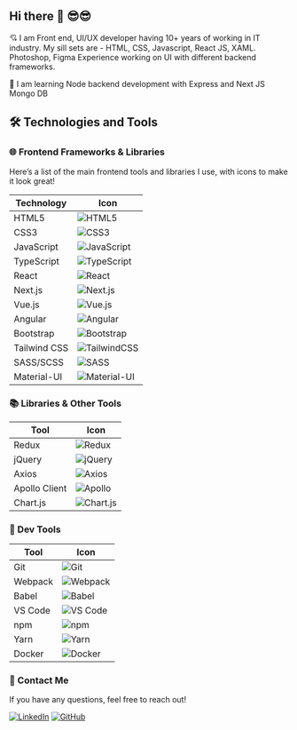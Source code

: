 ## Hi there  🙏 😎😎

<!--
**raviroyit/raviroyit** is a ✨ _special_ ✨ repository because its `README.md` (this file) appears on your GitHub profile.

Here are some ideas to get you started:

- 🔭 I’m currently working on ...
- 🌱 I’m currently learning ...
- 👯 I’m looking to collaborate on ...
- 🤔 I’m looking for help with ...
- 💬 Ask me about ...
- 📫 How to reach me: ...
- 😄 Pronouns: ...
- ⚡ Fun fact: ...
-->

💘 I am Front end, UI/UX developer having 10+ years of working in IT industry.
My sill sets are - HTML, CSS, Javascript, React JS, XAML. Photoshop, Figma
Experience working on UI with different backend frameworks.

🌱 I am learning Node backend development with Express and Next JS Mongo DB



## 🛠️ Technologies and Tools

### 🌐 Frontend Frameworks & Libraries
Here’s a list of the main frontend tools and libraries I use, with icons to make it look great!

| Technology     | Icon                                                                 |
|----------------|----------------------------------------------------------------------|
| HTML5          | ![HTML5](https://img.shields.io/badge/HTML5-E34F26?logo=html5&logoColor=white) |
| CSS3           | ![CSS3](https://img.shields.io/badge/CSS3-1572B6?logo=css3&logoColor=white) |
| JavaScript     | ![JavaScript](https://img.shields.io/badge/JavaScript-F7DF1E?logo=javascript&logoColor=black) |
| TypeScript     | ![TypeScript](https://img.shields.io/badge/TypeScript-007ACC?logo=typescript&logoColor=white) |
| React          | ![React](https://img.shields.io/badge/React-61DAFB?logo=react&logoColor=black) |
| Next.js        | ![Next.js](https://img.shields.io/badge/Next.js-000000?logo=nextdotjs&logoColor=white) |
| Vue.js         | ![Vue.js](https://img.shields.io/badge/Vue.js-4FC08D?logo=vue.js&logoColor=white) |
| Angular        | ![Angular](https://img.shields.io/badge/Angular-DD0031?logo=angular&logoColor=white) |
| Bootstrap      | ![Bootstrap](https://img.shields.io/badge/Bootstrap-563D7C?logo=bootstrap&logoColor=white) |
| Tailwind CSS   | ![TailwindCSS](https://img.shields.io/badge/Tailwind_CSS-38B2AC?logo=tailwind-css&logoColor=white) |
| SASS/SCSS      | ![SASS](https://img.shields.io/badge/Sass-CC6699?logo=sass&logoColor=white) |
| Material-UI    | ![Material-UI](https://img.shields.io/badge/Material--UI-0081CB?logo=material-ui&logoColor=white) |

### 📚 Libraries & Other Tools

| Tool           | Icon                                                                 |
|----------------|----------------------------------------------------------------------|
| Redux          | ![Redux](https://img.shields.io/badge/Redux-764ABC?logo=redux&logoColor=white) |
| jQuery         | ![jQuery](https://img.shields.io/badge/jQuery-0769AD?logo=jquery&logoColor=white) |
| Axios          | ![Axios](https://img.shields.io/badge/Axios-5A29E4?logo=axios&logoColor=white) |
| Apollo Client  | ![Apollo](https://img.shields.io/badge/Apollo-311C87?logo=apollographql&logoColor=white) |
| Chart.js       | ![Chart.js](https://img.shields.io/badge/Chart.js-FF6384?logo=chartdotjs&logoColor=white) |

### 🔧 Dev Tools

| Tool           | Icon                                                                 |
|----------------|----------------------------------------------------------------------|
| Git            | ![Git](https://img.shields.io/badge/Git-F05032?logo=git&logoColor=white) |
| Webpack        | ![Webpack](https://img.shields.io/badge/Webpack-8DD6F9?logo=webpack&logoColor=black) |
| Babel          | ![Babel](https://img.shields.io/badge/Babel-F9DC3E?logo=babel&logoColor=black) |
| VS Code        | ![VS Code](https://img.shields.io/badge/VS_Code-007ACC?logo=visual-studio-code&logoColor=white) |
| npm            | ![npm](https://img.shields.io/badge/npm-CB3837?logo=npm&logoColor=white) |
| Yarn           | ![Yarn](https://img.shields.io/badge/Yarn-2C8EBB?logo=yarn&logoColor=white) |
| Docker         | ![Docker](https://img.shields.io/badge/Docker-2496ED?logo=docker&logoColor=white) |

### 💬 Contact Me

If you have any questions, feel free to reach out!

[![LinkedIn](https://img.shields.io/badge/LinkedIn-0077B5?logo=linkedin&logoColor=white)](https://www.linkedin.com/in/raviroyit/)
[![GitHub](https://img.shields.io/badge/GitHub-181717?logo=github&logoColor=white)](https://github.com)

